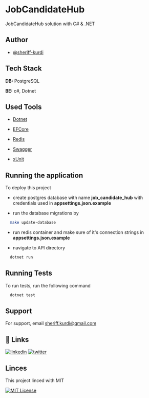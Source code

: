 # JobCandidateHub
JobCandidateHub solution with C# &amp; .NET 



## Author

- [@sheriff-kurdi](https://www.github.com/sheriff-kurdi)



## Tech Stack

**DB:** PostgreSQL

**BE:** c#, Dotnet



## Used Tools

- [Dotnet](https://dotnet.microsoft.com/en-us/)

- [EFCore](https://learn.microsoft.com/en-us/ef/core/)

- [Redis](https://redis.io/)

- [Swagger](https://github.com/swaggo/swag)

- [xUnit](https://xunit.net/)



## Running the application

To deploy this project

- create postgres database with name **job_candidate_hub**
    with credentials used in **appsettings.json.example**

- run the database migrations by
```bash
  make update-database
```
- run redis container and make sure of it's connection strings in **appsettings.json.example**
    
- navigate to API directory

```bash
  dotnet run
```



## Running Tests

To run tests, run the following command

```bash
  dotnet test
```



## Support

For support, email sheriff.kurdi@gmail.com




## 🔗 Links
[![linkedin](https://img.shields.io/badge/linkedin-0A66C2?style=for-the-badge&logo=linkedin&logoColor=white)](https://www.linkedin.com/in/sheriff-kurdi)
[![twitter](https://img.shields.io/badge/twitter-1DA1F2?style=for-the-badge&logo=twitter&logoColor=white)](https://twitter.com/sheriffKurdi)




## Linces

This project linced with MIT

[![MIT License](https://img.shields.io/badge/License-MIT-green.svg)](https://choosealicense.com/licenses/mit/)
